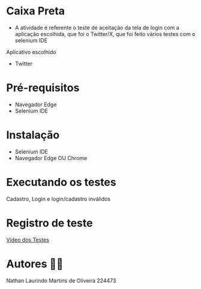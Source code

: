 # Caixa Preta
- A atividade é referente o teste de aceitação da tela de login com a aplicação escolhida, que foi o Twitter/X, que foi feito vários testes com o selenium IDE

Aplicativo escolhido
- Twitter

# Pré-requisitos
 - Navegador Edge
 - Selenium IDE

# Instalação
- Selenium IDE
- Navegador Edge OU Chrome

# Executando os testes
Cadastro, Login e login/cadastro inválidos

# Registro de teste
[Video dos Testes](https://youtu.be/4gU-IGt7quo)

# Autores 👨‍💻
Nathan Laurindo Martins de Oliveira
224473
